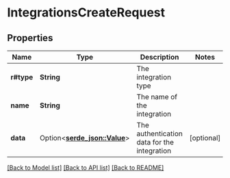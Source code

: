 # IntegrationsCreateRequest

## Properties

Name | Type | Description | Notes
------------ | ------------- | ------------- | -------------
**r#type** | **String** | The integration type | 
**name** | **String** | The name of the integration | 
**data** | Option<[**serde_json::Value**](.md)> | The authentication data for the integration | [optional]

[[Back to Model list]](../README.md#documentation-for-models) [[Back to API list]](../README.md#documentation-for-api-endpoints) [[Back to README]](../README.md)


